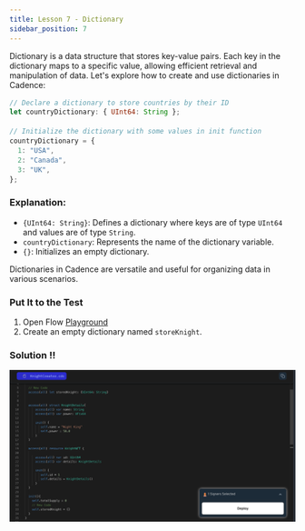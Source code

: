 ```yaml
---
title: Lesson 7 - Dictionary
sidebar_position: 7
---
```


Dictionary is a data structure that stores key-value pairs. Each key in the dictionary maps to a specific value, allowing efficient retrieval and manipulation of data. Let's explore how to create and use dictionaries in Cadence:

```jsx
// Declare a dictionary to store countries by their ID
let countryDictionary: { UInt64: String };

// Initialize the dictionary with some values in init function
countryDictionary = {
  1: "USA",
  2: "Canada",
  3: "UK",
};
```

### **Explanation:**

- `{UInt64: String}`: Defines a dictionary where keys are of type `UInt64` and values are of type `String`.
- `countryDictionary`: Represents the name of the dictionary variable.
- `{}`: Initializes an empty dictionary.

Dictionaries in Cadence are versatile and useful for organizing data in various scenarios.

### Put It to the Test

1. Open Flow [Playground](https://play.flow.com/)
2. Create an empty dictionary named `storeKnight`.

### Solution !!

![Alt text](image-5.png)
